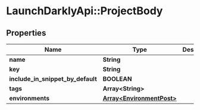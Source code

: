 # LaunchDarklyApi::ProjectBody

## Properties
Name | Type | Description | Notes
------------ | ------------- | ------------- | -------------
**name** | **String** |  | 
**key** | **String** |  | 
**include_in_snippet_by_default** | **BOOLEAN** |  | [optional] 
**tags** | **Array&lt;String&gt;** |  | [optional] 
**environments** | [**Array&lt;EnvironmentPost&gt;**](EnvironmentPost.md) |  | [optional] 


